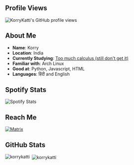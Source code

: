 

## Profile Views

![KorryKatti's GitHub profile views](https://komarev.com/ghpvc/?username=KorryKatti&label=Repo+Views&color=brightgreen)

## About Me

- **Name**: Korry
- **Location**: India
- **Currently Studying**: [Too much calculus (still don't get it)](https://www.youtube.com/watch?v=HfACrKJ_Y2w)
- **Familiar with**: Arch Linux
- **Good at**: Python, Javascript, HTML
- **Languages**: हिंदी and English

## Spotify Stats

![Spotify Stats](https://spotify-github-profile.vercel.app/api/view.svg?uid=c9khdo6s2n2q8o54qe7punql7&theme=natemoo-re)

## Reach Me
[![Matrix](https://img.shields.io/badge/Matrix-@korrykatti:matrix.org-blue)](https://matrix.to/#/@korrykatti:matrix.org)


## GitHub Stats

<p>
  <img align="left" src="https://github-readme-stats.vercel.app/api/top-langs?username=korrykatti&show_icons=true&locale=en&layout=compact" alt="korrykatti" />
</p>

<p>&nbsp;<img align="center" src="https://github-readme-stats.vercel.app/api?username=korrykatti&show_icons=true&locale=en" alt="korrykatti" /></p>
